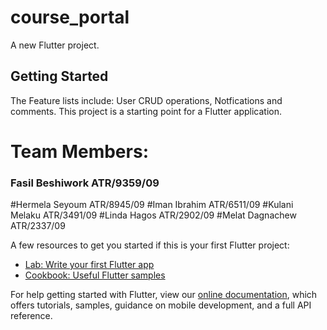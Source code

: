 # course_portal

A new Flutter project.

## Getting Started
The Feature lists include: User CRUD operations, Notfications and comments.
This project is a starting point for a Flutter application.
# Team Members: 
### Fasil Beshiwork ATR/9359/09
#Hermela Seyoum ATR/8945/09
#Iman Ibrahim ATR/6511/09
#Kulani Melaku ATR/3491/09
#Linda Hagos ATR/2902/09
#Melat Dagnachew ATR/2337/09


A few resources to get you started if this is your first Flutter project:

- [Lab: Write your first Flutter app](https://flutter.dev/docs/get-started/codelab)
- [Cookbook: Useful Flutter samples](https://flutter.dev/docs/cookbook)

For help getting started with Flutter, view our
[online documentation](https://flutter.dev/docs), which offers tutorials,
samples, guidance on mobile development, and a full API reference.
